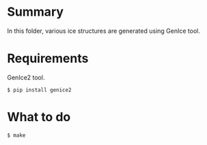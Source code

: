 # Summary

In this folder, various ice structures are generated using GenIce tool.

# Requirements

GenIce2 tool.
```
$ pip install genice2
```

# What to do

```shell
$ make
```
